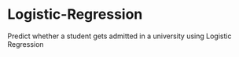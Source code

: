 # Logistic-Regression
Predict whether a student gets admitted in a university using Logistic Regression
